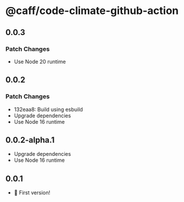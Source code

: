 # @caff/code-climate-github-action

## 0.0.3

### Patch Changes

- Use Node 20 runtime

## 0.0.2

### Patch Changes

- 132eaa8: Build using esbuild
- Upgrade dependencies
- Use Node 16 runtime

## 0.0.2-alpha.1

- Upgrade dependencies
- Use Node 16 runtime

## 0.0.1

- :tada: First version!
